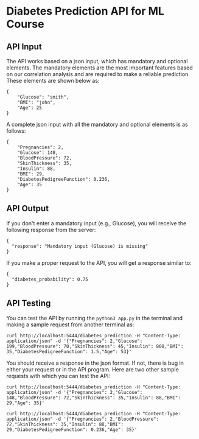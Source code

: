 # Diabetes Prediction API for ML Course
## API Input
The API works based on a json input, which has mandatory and optional elements. The mandatory elements are the most important features based on our correlation analysis and are required to make a reliable prediction. These elements are shown below as:

```
{
    "Glucose": "smith",
    "BMI": "john",
    "Age": 25
}
```

A complete json input with all the mandatory and optional elements is as follows:

```
{
    "Pregnancies": 2,
    "Glucose": 148,	   
    "BloodPressure": 72,
    "SkinThickness": 35,	
    "Insulin": 88,	
    "BMI": 29,
    "DiabetesPedigreeFunction": 0.236,
    "Age": 35
}

```

## API Output
If you don't enter a mandatory input (e.g., Glucose), you will receive the following response from the server: 

```
{
  "response": "Mandatory input (Glucose) is missing"
}
```
If you make a proper request to the API, you will get a response similar to: 
```
{
  "diabetes_probability": 0.75
}
```

## API Testing
You can test the API by running the `python3 app.py` in the terminal and making a sample request from another terminal as: 
```
curl http://localhost:5444/diabetes_prediction -H "Content-Type: application/json" -d '{"Pregnancies": 2,"Glucose": 199,"BloodPressure": 70,"SkinThickness": 45,"Insulin": 800,"BMI": 35,"DiabetesPedigreeFunction": 1.5,"Age": 53}'
```

You should receive a response in the json format. If not, there is bug in either your request or in the API program. Here are two other sample requests with which you can test the API:
```
curl http://localhost:5444/diabetes_prediction -H "Content-Type: application/json" -d '{"Pregnancies": 2,"Glucose": 148,"BloodPressure": 72,"SkinThickness": 35,"Insulin": 88,"BMI": 29,"Age": 35}'
```
```
curl http://localhost:5444/diabetes_prediction -H "Content-Type: application/json" -d '{"Pregnancies": 2,"BloodPressure": 72,"SkinThickness": 35,"Insulin": 88,"BMI": 29,"DiabetesPedigreeFunction": 0.236,"Age": 35}'
```